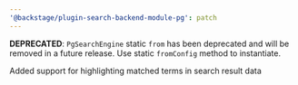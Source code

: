 ```yaml
---
'@backstage/plugin-search-backend-module-pg': patch
---
```


**DEPRECATED**: `PgSearchEngine` static `from` has been deprecated and will be removed in a future release. Use static `fromConfig` method to instantiate.

Added support for highlighting matched terms in search result data
